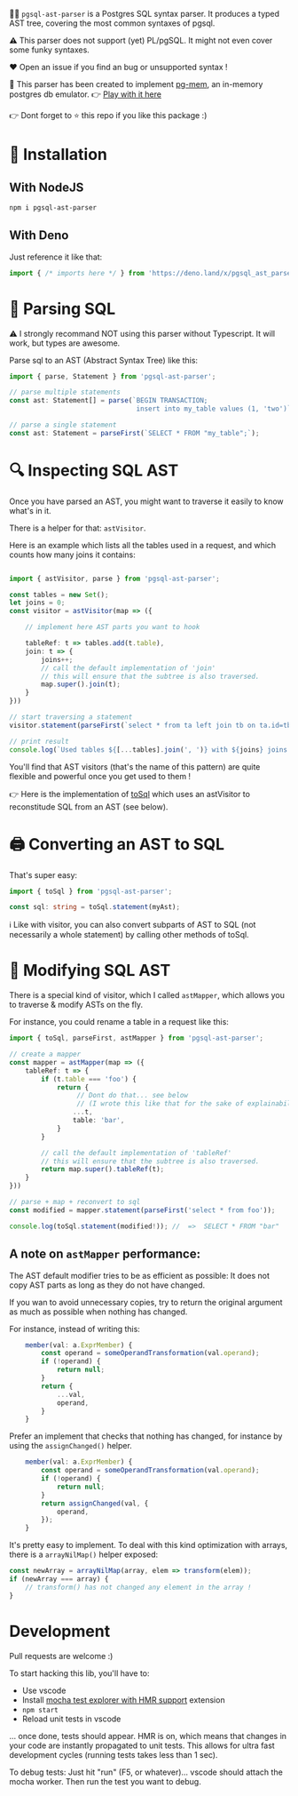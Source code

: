 🏃‍♀️ `pgsql-ast-parser` is a Postgres SQL syntax parser. It produces a typed AST tree, covering the most common syntaxes of pgsql.

**⚠** This parser does not support (yet) PL/pgSQL. It might not even cover some funky syntaxes.

❤ Open an issue if you find an bug or unsupported syntax !

🔗 This parser has been created to implement [pg-mem](https://github.com/oguimbal/pg-mem), an in-memory postgres db emulator. 👉 [Play with it here](https://oguimbal.github.io/pg-mem-playground/)


👉 Dont forget to ⭐ this repo if you like this package :)


# 📐 Installation

## With NodeJS

```bash
npm i pgsql-ast-parser
```

## With Deno

Just reference it like that:

```typescript
import { /* imports here */ } from 'https://deno.land/x/pgsql_ast_parser/mod.ts';
```

# 📖 Parsing SQL

⚠ I strongly recommand NOT using this parser without Typescript. It will work, but types are awesome.

Parse sql to an AST (Abstract Syntax Tree) like this:

```typescript
import { parse, Statement } from 'pgsql-ast-parser';

// parse multiple statements
const ast: Statement[] = parse(`BEGIN TRANSACTION;
                                insert into my_table values (1, 'two')`);

// parse a single statement
const ast: Statement = parseFirst(`SELECT * FROM "my_table";`);
```


# 🔍 Inspecting SQL AST

Once you have parsed an AST, you might want to traverse it easily to know what's in it.

There is a helper for that: `astVisitor`.

Here is an example which lists all the tables used in a request, and which counts how many joins it contains:

```typescript

import { astVisitor, parse } from 'pgsql-ast-parser';

const tables = new Set();
let joins = 0;
const visitor = astVisitor(map => ({

    // implement here AST parts you want to hook

    tableRef: t => tables.add(t.table),
    join: t => {
        joins++;
        // call the default implementation of 'join'
        // this will ensure that the subtree is also traversed.
        map.super().join(t);
    }
}))

// start traversing a statement
visitor.statement(parseFirst(`select * from ta left join tb on ta.id=tb.id`));

// print result
console.log(`Used tables ${[...tables].join(', ')} with ${joins} joins !`)

```

You'll find that AST visitors (that's the name of this pattern) are quite flexible and powerful once you get used to them !

👉 Here is the implementation of [toSql](/src/to-sql.ts) which uses an astVisitor to reconstitude SQL from an AST (see below).



# 🖨 Converting an AST to SQL

That's super easy:

```typescript
import { toSql } from 'pgsql-ast-parser';

const sql: string = toSql.statement(myAst);

```

ℹ Like with visitor, you can also convert subparts of AST to SQL (not necessarily a whole statement) by calling other methods of toSql.


# 📝 Modifying SQL AST


There is a special kind of visitor, which I called `astMapper`, which allows you to traverse & modify ASTs on the fly.

For instance, you could rename a table in a request like this:

```typescript
import { toSql, parseFirst, astMapper } from 'pgsql-ast-parser';

// create a mapper
const mapper = astMapper(map => ({
    tableRef: t => {
        if (t.table === 'foo') {
            return {
                 // Dont do that... see below
                 // (I wrote this like that for the sake of explainability)
                ...t,
                table: 'bar',
            }
        }

        // call the default implementation of 'tableRef'
        // this will ensure that the subtree is also traversed.
        return map.super().tableRef(t);
    }
}))

// parse + map + reconvert to sql
const modified = mapper.statement(parseFirst('select * from foo'));

console.log(toSql.statement(modified!)); //  =>  SELECT * FROM "bar"

```


## A note on `astMapper` performance:

The AST default modifier tries to be as efficient as possible:
It does not copy AST parts as long as they do not have changed.

If you wan to avoid unnecessary copies, try to return the original argument
as much as possible when nothing has changed.

For instance, instead of writing this:

```typescript
    member(val: a.ExprMember) {
        const operand = someOperandTransformation(val.operand);
        if (!operand) {
            return null;
        }
        return {
            ...val,
            operand,
        }
    }
```

Prefer an implement that checks that nothing has changed, for instance by using the `assignChanged()` helper.

```typescript
    member(val: a.ExprMember) {
        const operand = someOperandTransformation(val.operand);
        if (!operand) {
            return null;
        }
        return assignChanged(val, {
            operand,
        });
    }
```

It's pretty easy to implement.
To deal with this kind optimization with arrays, there is a `arrayNilMap()` helper exposed:

```typescript
const newArray = arrayNilMap(array, elem => transform(elem));
if (newArray === array) {
    // transform() has not changed any element in the array !
}
```

# Development

Pull requests are welcome :)

To start hacking this lib, you'll have to:
- Use vscode
- Install [mocha test explorer with HMR support](https://marketplace.visualstudio.com/items?itemName=oguimbal.vscode-mocha-test-adapter) extension
- `npm start`
- Reload unit tests in vscode

... once done, tests should appear. HMR is on, which means that changes in your code are instantly propagated to unit tests.
This allows for ultra fast development cycles (running tests takes less than 1 sec).

To debug tests: Just hit "run" (F5, or whatever)... vscode should attach the mocha worker. Then run the test you want to debug.
